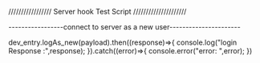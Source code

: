 ///////////////// Server hook Test Script /////////////////////



-----------------connect to server as a new user----------------------

dev_entry.logAs_new(payload).then((response)=>{
    console.log("login Response :",response);
}).catch((error)=>{
    console.error("error: ",error);
})




